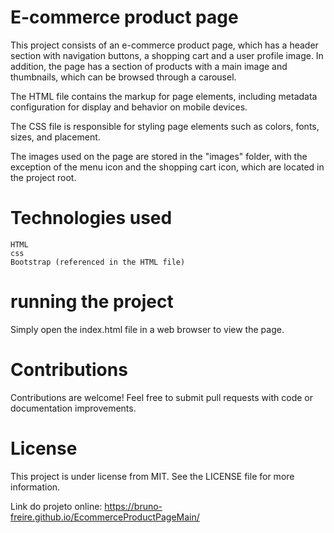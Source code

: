 # E-commerce product page

This project consists of an e-commerce product page, which has a header section with navigation buttons, a shopping cart and a user profile image. In addition, the page has a section of products with a main image and thumbnails, which can be browsed through a carousel.

The HTML file contains the markup for page elements, including metadata configuration for display and behavior on mobile devices.

The CSS file is responsible for styling page elements such as colors, fonts, sizes, and placement.

The images used on the page are stored in the "images" folder, with the exception of the menu icon and the shopping cart icon, which are located in the project root.

# Technologies used

    HTML
    css
    Bootstrap (referenced in the HTML file)

# running the project

Simply open the index.html file in a web browser to view the page.

# Contributions

Contributions are welcome! Feel free to submit pull requests with code or documentation improvements.

# License

This project is under license from MIT. See the LICENSE file for more information.

Link do projeto online: https://bruno-freire.github.io/EcommerceProductPageMain/
